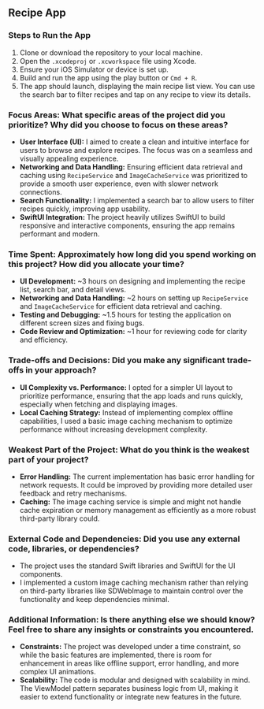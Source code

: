 ## Recipe App

### Steps to Run the App
1. Clone or download the repository to your local machine.
2. Open the `.xcodeproj` or `.xcworkspace` file using Xcode.
3. Ensure your iOS Simulator or device is set up.
4. Build and run the app using the play button or `Cmd + R`.
5. The app should launch, displaying the main recipe list view. You can use the search bar to filter recipes and tap on any recipe to view its details.

### Focus Areas: What specific areas of the project did you prioritize? Why did you choose to focus on these areas?
- **User Interface (UI):** I aimed to create a clean and intuitive interface for users to browse and explore recipes. The focus was on a seamless and visually appealing experience.
- **Networking and Data Handling:** Ensuring efficient data retrieval and caching using `RecipeService` and `ImageCacheService` was prioritized to provide a smooth user experience, even with slower network connections.
- **Search Functionality:** I implemented a search bar to allow users to filter recipes quickly, improving app usability.
- **SwiftUI Integration:** The project heavily utilizes SwiftUI to build responsive and interactive components, ensuring the app remains performant and modern.

### Time Spent: Approximately how long did you spend working on this project? How did you allocate your time?
- **UI Development:** ~3 hours on designing and implementing the recipe list, search bar, and detail views.
- **Networking and Data Handling:** ~2 hours on setting up `RecipeService` and `ImageCacheService` for efficient data retrieval and caching.
- **Testing and Debugging:** ~1.5 hours for testing the application on different screen sizes and fixing bugs.
- **Code Review and Optimization:** ~1 hour for reviewing code for clarity and efficiency.

### Trade-offs and Decisions: Did you make any significant trade-offs in your approach?
- **UI Complexity vs. Performance:** I opted for a simpler UI layout to prioritize performance, ensuring that the app loads and runs quickly, especially when fetching and displaying images.
- **Local Caching Strategy:** Instead of implementing complex offline capabilities, I used a basic image caching mechanism to optimize performance without increasing development complexity.

### Weakest Part of the Project: What do you think is the weakest part of your project?
- **Error Handling:** The current implementation has basic error handling for network requests. It could be improved by providing more detailed user feedback and retry mechanisms.
- **Caching:** The image caching service is simple and might not handle cache expiration or memory management as efficiently as a more robust third-party library could.

### External Code and Dependencies: Did you use any external code, libraries, or dependencies?
- The project uses the standard Swift libraries and SwiftUI for the UI components.
- I implemented a custom image caching mechanism rather than relying on third-party libraries like SDWebImage to maintain control over the functionality and keep dependencies minimal.

### Additional Information: Is there anything else we should know? Feel free to share any insights or constraints you encountered.
- **Constraints:** The project was developed under a time constraint, so while the basic features are implemented, there is room for enhancement in areas like offline support, error handling, and more complex UI animations.
- **Scalability:** The code is modular and designed with scalability in mind. The ViewModel pattern separates business logic from UI, making it easier to extend functionality or integrate new features in the future.

